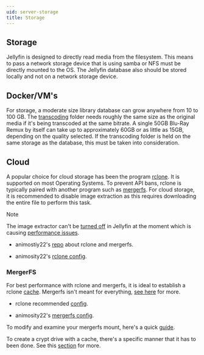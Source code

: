```yaml
---
uid: server-storage
title: Storage
---
```


## Storage

Jellyfin is designed to directly read media from the filesystem. This means to pass a network storage device that is using samba or NFS must be directly mounted to the OS. The Jellyfin database also should be stored locally and not on a network storage device.

## Docker/VM's

For storage, a moderate size library database can grow anywhere from 10 to 100 GB. The [transcoding](xref:server-transcoding) folder needs roughly the same size as the original media if it's being transcoded at the same bitrate. A single 50GB Blu-Ray Remux by itself can take up to approximately 60GB or as little as 15GB, depending on the quality selected. If the transcoding folder is held on the same storage as the database, this must be taken into consideration.

## Cloud

A popular choice for cloud storage has been the program [rclone](https://rclone.org/downloads/). It is supported on most Operating Systems. To prevent API bans, rclone is typically paired with another program such as [mergerfs](https://github.com/trapexit/mergerfs). For cloud storage, it is recommended to disable image extraction as this requires downloading the entire file to perform this task.

> [!NOTE]
> The image extractor can't be [turned off](https://github.com/jellyfin/jellyfin/issues/2355) in Jellyfin at the moment which is causing [performance issues](https://github.com/jellyfin/jellyfin/issues/2600).

- animostiy22's [repo](https://github.com/animosity22/homescripts) about rclone and mergerfs.

- animosity22's [rclone config](https://github.com/animosity22/homescripts/blob/master/systemd/rclone.service).

### MergerFS

For best performance with rclone and mergerfs, it is ideal to establish a rclone [cache](https://rclone.org/cache). Mergerfs isn't meant for everything, [see here](https://github.com/trapexit/mergerfs#what-should-mergerfs-not-be-used-for) for more.

- rclone recommended [config](https://forum.rclone.org/t/my-best-rclone-config-mount-for-plex/7441).

- animosity22's [mergerfs config](https://github.com/animosity22/homescripts/blob/master/systemd/gmedia.service).

To modify and examine your mergerfs mount, here's a quick [guide](https://zackreed.me/mergerfs-neat-tricks/).

To create a crypt drive with a cache, there's a specific manner that it has to been done. See this [section](https://rclone.org/cache/#cache-and-crypt) for more.
